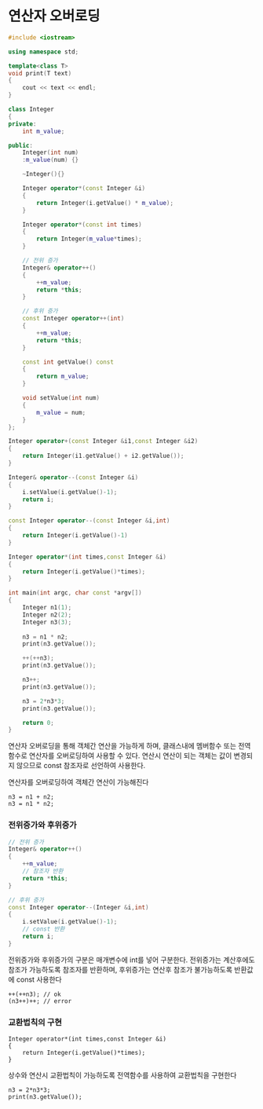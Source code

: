 # 연산자 오버로딩

~~~C++
#include <iostream>

using namespace std;

template<class T>
void print(T text)
{
	cout << text << endl;
}

class Integer
{
private:
	int m_value;

public:
	Integer(int num)
	:m_value(num) {}

	~Integer(){}

	Integer operator*(const Integer &i)
	{
		return Integer(i.getValue() * m_value);
	}

	Integer operator*(const int times)
	{
		return Integer(m_value*times);
	}

	// 전위 증가
	Integer& operator++()
	{
		++m_value;
		return *this;
	}

	// 후위 증가
	const Integer operator++(int)
	{
		++m_value;
		return *this;
	}

	const int getValue() const
	{
		return m_value;
	}

	void setValue(int num)
	{
		m_value = num;
	}
};

Integer operator+(const Integer &i1,const Integer &i2)
{
	return Integer(i1.getValue() + i2.getValue());
}

Integer& operator--(const Integer &i)
{
	i.setValue(i.getValue()-1);
	return i;
}

const Integer operator--(const Integer &i,int)
{
	return Integer(i.getValue()-1)
}

Integer operator*(int times,const Integer &i)
{
	return Integer(i.getValue()*times);
}

int main(int argc, char const *argv[])
{
	Integer n1(1);
	Integer n2(2);
	Integer n3(3);
	
	n3 = n1 * n2;
	print(n3.getValue());

	++(++n3);
	print(n3.getValue());

	n3++;
	print(n3.getValue());

	n3 = 2*n3*3;
	print(n3.getValue());

	return 0;
}
~~~

연산자 오버로딩을 통해 객체간 연산을 가능하게 하며, 클래스내에 멤버함수 또는 전역함수로 연산자를 오버로딩하여 사용할 수 있다. 연산시 연산이 되는 객체는 값이 변경되지 않으므로 const 참조자로 선언하여 사용한다. 



연산자를 오버로딩하여 객체간 연산이 가능해진다

~~~
n3 = n1 + n2;
n3 = n1 * n2;
~~~



### 전위증가와 후위증가

~~~c++
// 전위 증가
Integer& operator++()
{
    ++m_value;
    // 참조자 반환
    return *this;
}

// 후위 증가
const Integer operator--(Integer &i,int)
{
	i.setValue(i.getValue()-1);
    // const 반환
	return i;
}
~~~

전위증가와 후위증가의 구분은 매개변수에 int를 넣어 구분한다. 전위증가는 계산후에도 참조가 가능하도록 참조자를 반환하며, 후위증가는 연산후 참조가 불가능하도록 반환값에 const 사용한다

~~~
++(++n3); // ok
(n3++)++; // error
~~~



### 교환법칙의 구현

~~~
Integer operator*(int times,const Integer &i)
{
	return Integer(i.getValue()*times);
}
~~~

상수와 연산시 교환법칙이 가능하도록 전역함수를 사용하여 교환법칙을 구현한다

~~~
n3 = 2*n3*3;
print(n3.getValue());
~~~



